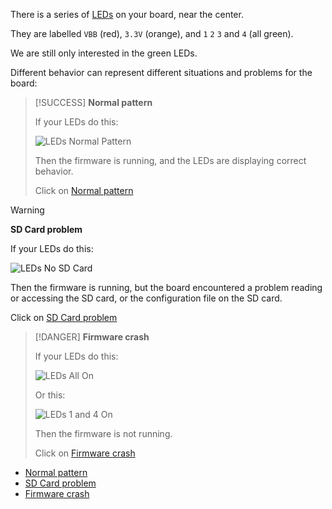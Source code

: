 
There is a series of [LEDs](http://en.wikipedia.org/wiki/Light-emitting_diode) on your board, near the center.

They are labelled `VBB` (red), `3.3V` (orange), and `1` `2` `3` and `4` (all green).

We are still only interested in the green LEDs.

Different behavior can represent different situations and problems for the board:

> [!SUCCESS]
> **Normal pattern**
>
> If your LEDs do this:
>
> ![LEDs Normal Pattern](/images/debug/leds-normal.gif)
>
> Then the firmware is running, and the LEDs are displaying correct behavior.
>
> Click on [Normal pattern](/debug/firmware_running.md)

> [!WARNING]
> **SD Card problem**
>
> If your LEDs do this:
>
> ![LEDs No SD Card](/images/debug/leds-nosdcard.gif)
>
> Then the firmware is running, but the board encountered a problem reading or accessing the SD card, or the configuration file on the SD card.
>
> Click on [SD Card problem](/debug/sd_card_problem.md)

> [!DANGER]
> **Firmware crash**
>
> If your LEDs do this:
>
> ![LEDs All On](/images/debug/leds-all.png)
>
> Or this:
>
> ![LEDs 1 and 4 On](/images/debug/leds-14.png)
>
> Then the firmware is not running.
>
> Click on [Firmware crash](/debug/firmware_crash.md)

- [Normal pattern](/debug/firmware_running.md)
- [SD Card problem](/debug/sd_card_problem.md)
- [Firmware crash](/debug/firmware_crash.md)
